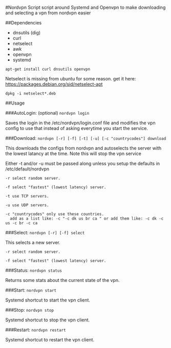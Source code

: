#Nordvpn
Script script around Systemd and Openvpn to make downloading and selecting a vpn from nordvpn easier

##Dependencies
- dnsutils (dig)
- curl
- netselect
- awk
- openvpn
- systemd

`apt-get install curl dnsutils openvpn`


Netselect is missing from ubuntu for some reason. get it here:
https://packages.debian.org/sid/netselect-apt

`dpkg -i netselect*.deb`


##Usage

###AutoLogin: (optional)
`nordvpn login`

Saves the login in the /etc/nordvpn/login.conf file and modifies the vpn config to use that instead of asking everytime you start the service.<br>


###Download:
`nordvpn [-r] [-f] [-t] [-u] [-c "countrycodes"] download`

This downloads the configs from nordvpn and autoselects the server with the lowest latancy at the time.
Note this will stop the vpn service

Either -t and/or -u must be passed along unless you setup the defaults in /etc/default/nordvpn

```
-r select random server.

-f select "fastest" (lowest latency) server.

-t use TCP servers.

-u use UDP servers.

-c "countrycodes" only use these countries.
  add as a list like: -c "-c dk us br ca " or add them like: -c dk -c us -c br -c ca  
```


###Select:
`nordvpn [-r] [-f] select`

This selects a new server.

```
-r select random server.

-f select "fastest" (lowest latency) server.
```


###Status:
`nordvpn status`

Returns some stats about the current state of the vpn.


###Start:
`nordvpn start`

Systemd shortcut to start the vpn client.


###Stop:
`nordvpn stop`

Systemd shortcut to stop the vpn client.


###Restart:
`nordvpn restart`

Systemd shortcut to restart the vpn client.


